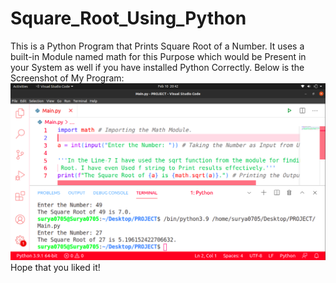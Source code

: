 # Square_Root_Using_Python
This is a Python Program that Prints Square Root of a Number. It uses a built-in Module named math for this Purpose which would be Present in your System as well if you have installed Python Correctly. Below is the Screenshot of My Program:
<img src="Code_Screenshot.png"><img>
Hope that you liked it!
